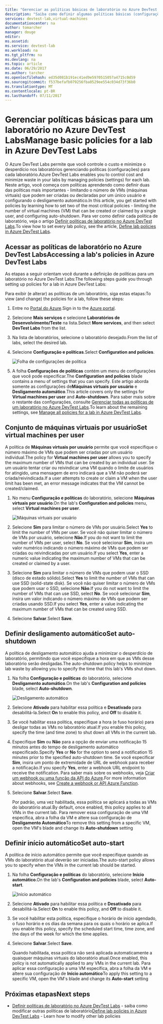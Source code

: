 ```yaml
---
title: "Gerenciar as políticas básicas de laboratório no Azure DevTest Labs| Microsoft Docs"
description: "Saiba como definir algumas políticas básicas (configurações) para um laboratório no DevTest Labs"
services: devtest-lab,virtual-machines
documentationcenter: na
author: tomarcher
manager: douge
editor: 
ms.assetid: 
ms.service: devtest-lab
ms.workload: na
ms.tgt_pltfrm: na
ms.devlang: na
ms.topic: article
ms.date: 06/29/2017
ms.author: tarcher
ms.openlocfilehash: ed35d081b191ec41ed9e5970515057a4715c0d59
ms.sourcegitcommit: f537befafb079256fba0529ee554c034d73f36b0
ms.translationtype: MT
ms.contentlocale: pt-BR
ms.lasthandoff: 07/11/2017
---
```

# <a name="manage-basic-policies-for-a-lab-in-azure-devtest-labs"></a><span data-ttu-id="3bf23-103">Gerenciar políticas básicas para um laboratório no Azure DevTest Labs</span><span class="sxs-lookup"><span data-stu-id="3bf23-103">Manage basic policies for a lab in Azure DevTest Labs</span></span>

<span data-ttu-id="3bf23-104">O Azure DevTest Labs permite que você controle o custo e minimize o desperdício nos laboratórios gerenciando políticas (configurações) para cada laboratório.</span><span class="sxs-lookup"><span data-stu-id="3bf23-104">Azure DevTest Labs enables you to control cost and minimize waste in your labs by managing policies (settings) for each lab.</span></span> <span data-ttu-id="3bf23-105">Neste artigo, você começa com políticas aprendendo como definir duas das políticas mais importantes - limitando o número de VMs (máquinas virtuais) que podem ser criadas ou declaradas por um único usuário e configurando o desligamento automático.</span><span class="sxs-lookup"><span data-stu-id="3bf23-105">In this article, you get started with policies by learning how to set two of the most critical policies - limiting the number of virtual machines (VM) that can be created or claimed by a single user, and configuring auto-shutdown.</span></span> <span data-ttu-id="3bf23-106">Para ver como definir cada política de laboratório, veja o artigo [Definir políticas de laboratório no Azure DevTest Labs](devtest-lab-set-lab-policy.md).</span><span class="sxs-lookup"><span data-stu-id="3bf23-106">To view how to set every lab policy, see the article, [Define lab policies in Azure DevTest Labs](devtest-lab-set-lab-policy.md).</span></span>  

## <a name="accessing-a-labs-policies-in-azure-devtest-labs"></a><span data-ttu-id="3bf23-107">Acessar as políticas de laboratório no Azure DevTest Labs</span><span class="sxs-lookup"><span data-stu-id="3bf23-107">Accessing a lab's policies in Azure DevTest Labs</span></span>
<span data-ttu-id="3bf23-108">As etapas a seguir orientam você durante a definição de políticas para um laboratório no Azure DevTest Labs:</span><span class="sxs-lookup"><span data-stu-id="3bf23-108">The following steps guide you through setting up policies for a lab in Azure DevTest Labs:</span></span>

<span data-ttu-id="3bf23-109">Para exibir (e alterar) as políticas de um laboratório, siga estas etapas:</span><span class="sxs-lookup"><span data-stu-id="3bf23-109">To view (and change) the policies for a lab, follow these steps:</span></span>

1. <span data-ttu-id="3bf23-110">Entre no [Portal do Azure](http://go.microsoft.com/fwlink/p/?LinkID=525040).</span><span class="sxs-lookup"><span data-stu-id="3bf23-110">Sign in to the [Azure portal](http://go.microsoft.com/fwlink/p/?LinkID=525040).</span></span>

1. <span data-ttu-id="3bf23-111">Selecione **Mais serviços** e selecione **Laboratórios de Desenvolvimento/Teste** na lista.</span><span class="sxs-lookup"><span data-stu-id="3bf23-111">Select **More services**, and then select **DevTest Labs** from the list.</span></span>

1. <span data-ttu-id="3bf23-112">Na lista de laboratórios, selecione o laboratório desejado.</span><span class="sxs-lookup"><span data-stu-id="3bf23-112">From the list of labs, select the desired lab.</span></span>   

1. <span data-ttu-id="3bf23-113">Selecione **Configuração e políticas**.</span><span class="sxs-lookup"><span data-stu-id="3bf23-113">Select **Configuration and policies**.</span></span>

    ![Folha de configurações de política](./media/devtest-lab-set-lab-policy/policies-menu.png)

1. <span data-ttu-id="3bf23-115">A folha **Configurações de políticas** contém um menu de configurações que você pode especificar.</span><span class="sxs-lookup"><span data-stu-id="3bf23-115">The **Configuration and policies** blade contains a menu of settings that you can specify.</span></span> <span data-ttu-id="3bf23-116">Este artigo aborda somente as configurações de**Máquinas virtuais por usuário** e **Desligamento automático**.</span><span class="sxs-lookup"><span data-stu-id="3bf23-116">This article covers only the settings for **Virtual machines per user** and **Auto-shutdown**.</span></span> <span data-ttu-id="3bf23-117">Para saber mais sobre o restante das configurações, consulte [Gerenciar todas as políticas de um laboratório no Azure DevTest Labs](./devtest-lab-set-lab-policy.md).</span><span class="sxs-lookup"><span data-stu-id="3bf23-117">To learn about the remaining settings, see [Manage all policies for a lab in Azure DevTest Labs](./devtest-lab-set-lab-policy.md).</span></span> 
   
## <a name="set-virtual-machines-per-user"></a><span data-ttu-id="3bf23-118">Conjunto de máquinas virtuais por usuário</span><span class="sxs-lookup"><span data-stu-id="3bf23-118">Set virtual machines per user</span></span>
<span data-ttu-id="3bf23-119">A política de **Máquinas virtuais por usuário** permite que você especifique o número máximo de VMs que podem ser criadas por um usuário individual.</span><span class="sxs-lookup"><span data-stu-id="3bf23-119">The policy for **Virtual machines per user** allows you to specify the maximum number of VMs that can be created by an individual user.</span></span> <span data-ttu-id="3bf23-120">Se um usuário tentar criar ou reivindicar uma VM quando o limite de usuários for atingido, uma mensagem de erro indicará que a VM não poderá ser criada/reivindicada.</span><span class="sxs-lookup"><span data-stu-id="3bf23-120">If a user attempts to create or claim a VM when the user limit has been met, an error message indicates that the VM cannot be created/claimed.</span></span> 

1. <span data-ttu-id="3bf23-121">No menu **Configuração e políticas** do laboratório, selecione **Máquinas virtuais por usuário**.</span><span class="sxs-lookup"><span data-stu-id="3bf23-121">On the lab's **Configuration and policies** menu, select **Virtual machines per user**.</span></span>
   
    ![Máquinas virtuais por usuário](./media/devtest-lab-set-lab-policy/max-vms-per-user.png)

1. <span data-ttu-id="3bf23-123">Selecione **Sim** para limitar o número de VMs por usuário.</span><span class="sxs-lookup"><span data-stu-id="3bf23-123">Select **Yes** to limit the number of VMs per user.</span></span> <span data-ttu-id="3bf23-124">Se você não quiser limitar o número de VMs por usuário, selecione **Não**.</span><span class="sxs-lookup"><span data-stu-id="3bf23-124">If you do not want to limit the number of VMs per user, select **No**.</span></span> <span data-ttu-id="3bf23-125">Se você selecionar **Sim**, insira um valor numérico indicando o número máximo de VMs que podem ser criadas ou reivindicadas por um usuário.</span><span class="sxs-lookup"><span data-stu-id="3bf23-125">If you select **Yes**, enter a numeric value indicating the maximum number of VMs that can be created or claimed by a user.</span></span> 

1. <span data-ttu-id="3bf23-126">Selecione **Sim** para limitar o número de VMs que podem usar o SSD (disco de estado sólido).</span><span class="sxs-lookup"><span data-stu-id="3bf23-126">Select **Yes** to limit the number of VMs that can use SSD (solid-state disk).</span></span> <span data-ttu-id="3bf23-127">Se você não quiser limitar o número de VMs que podem usar o SSD, selecione **Não**.</span><span class="sxs-lookup"><span data-stu-id="3bf23-127">If you do not want to limit the number of VMs that can use SSD, select **No**.</span></span> <span data-ttu-id="3bf23-128">Se você selecionar **Sim**, insira um valor indicando o número máximo de VMs que podem ser criadas usando SSD.</span><span class="sxs-lookup"><span data-stu-id="3bf23-128">If you select **Yes**, enter a value indicating the maximum number of VMs that can be created using SSD.</span></span> 

1. <span data-ttu-id="3bf23-129">Selecione **Salvar**.</span><span class="sxs-lookup"><span data-stu-id="3bf23-129">Select **Save**.</span></span>

## <a name="set-auto-shutdown"></a><span data-ttu-id="3bf23-130">Definir desligamento automático</span><span class="sxs-lookup"><span data-stu-id="3bf23-130">Set auto-shutdown</span></span>
<span data-ttu-id="3bf23-131">A política de desligamento automático ajuda a minimizar o desperdício de laboratório, permitindo que você especifique a hora em que as VMs desse laboratório serão desligadas.</span><span class="sxs-lookup"><span data-stu-id="3bf23-131">The auto-shutdown policy helps to minimize lab waste by allowing you to specify the time that this lab's VMs shut down.</span></span>

1. <span data-ttu-id="3bf23-132">Na folha **Configuração e políticas** do laboratório, selecione **Desligamento automático**.</span><span class="sxs-lookup"><span data-stu-id="3bf23-132">On the lab's **Configuration and policies** blade, select **Auto-shutdown**.</span></span>
   
    ![Desligamento automático](./media/devtest-lab-set-lab-policy/auto-shutdown.png)

1. <span data-ttu-id="3bf23-134">Selecione **Ativado** para habilitar essa política e **Desativado** para desabilitá-la.</span><span class="sxs-lookup"><span data-stu-id="3bf23-134">Select **On** to enable this policy, and **Off** to disable it.</span></span>

1. <span data-ttu-id="3bf23-135">Se você habilitar essa política, especifique a hora (e fuso horário) para desligar todas as VMs no laboratório atual.</span><span class="sxs-lookup"><span data-stu-id="3bf23-135">If you enable this policy, specify the time (and time zone) to shut down all VMs in the current lab.</span></span>

1. <span data-ttu-id="3bf23-136">Especifique **Sim** ou **Não** para a opção de enviar uma notificação 15 minutos antes do tempo de desligamento automático especificado.</span><span class="sxs-lookup"><span data-stu-id="3bf23-136">Specify **Yes** or **No** for the option to send a notification 15 minutes prior to the specified auto-shutdown time.</span></span> <span data-ttu-id="3bf23-137">Se você especificar **Sim**, insira um ponto de extremidade de URL de webhook para receber a notificação.</span><span class="sxs-lookup"><span data-stu-id="3bf23-137">If you specify **Yes**, enter a webhook URL endpoint to receive the notification.</span></span> <span data-ttu-id="3bf23-138">Para saber mais sobre os webhooks, veja [Criar um webhook ou uma função da API do Azure](../azure-functions/functions-create-a-web-hook-or-api-function.md).</span><span class="sxs-lookup"><span data-stu-id="3bf23-138">For more information about webhooks, see [Create a webhook or API Azure Function](../azure-functions/functions-create-a-web-hook-or-api-function.md).</span></span> 

1. <span data-ttu-id="3bf23-139">Selecione **Salvar**.</span><span class="sxs-lookup"><span data-stu-id="3bf23-139">Select **Save**.</span></span>

    <span data-ttu-id="3bf23-140">Por padrão, uma vez habilitada, essa política se aplicará a todas as VMs do laboratório atual.</span><span class="sxs-lookup"><span data-stu-id="3bf23-140">By default, once enabled, this policy applies to all VMs in the current lab.</span></span> <span data-ttu-id="3bf23-141">Para remover essa configuração de uma VM específica, abra a folha da VM e altere sua configuração de **Desligamento Automático**</span><span class="sxs-lookup"><span data-stu-id="3bf23-141">To remove this setting from a specific VM, open the VM's blade and change its **Auto-shutdown** setting</span></span> 

## <a name="set-auto-start"></a><span data-ttu-id="3bf23-142">Definir início automático</span><span class="sxs-lookup"><span data-stu-id="3bf23-142">Set auto-start</span></span>
<span data-ttu-id="3bf23-143">A política de início automático permite que você especifique quando as VMs do laboratório atual deverão ser iniciadas.</span><span class="sxs-lookup"><span data-stu-id="3bf23-143">The auto-start policy allows you to specify when the VMs in the current lab should be started.</span></span>  

1. <span data-ttu-id="3bf23-144">Na folha **Configuração e políticas** do laboratório, selecione **Início automático**.</span><span class="sxs-lookup"><span data-stu-id="3bf23-144">On the lab's **Configuration and policies** blade, select **Auto-start**.</span></span>
   
    ![Início automático](./media/devtest-lab-set-lab-policy/auto-start.png)

2. <span data-ttu-id="3bf23-146">Selecione **Ativado** para habilitar essa política e **Desativado** para desabilitá-la.</span><span class="sxs-lookup"><span data-stu-id="3bf23-146">Select **On** to enable this policy, and **Off** to disable it.</span></span>

3. <span data-ttu-id="3bf23-147">Se você habilitar esta política, especifique o horário de início agendado, o fuso horário e os dias da semana para os quais o horário se aplica.</span><span class="sxs-lookup"><span data-stu-id="3bf23-147">If you enable this policy, specify the scheduled start time, time zone, and the days of the week for which the time applies.</span></span> 

4. <span data-ttu-id="3bf23-148">Selecione **Salvar**.</span><span class="sxs-lookup"><span data-stu-id="3bf23-148">Select **Save**.</span></span>

    <span data-ttu-id="3bf23-149">Quando habilitada, essa política não será aplicada automaticamente a quaisquer máquinas virtuais do laboratório atual.</span><span class="sxs-lookup"><span data-stu-id="3bf23-149">Once enabled, this policy is not automatically applied to any VMs in the current lab.</span></span> <span data-ttu-id="3bf23-150">Para aplicar essa configuração a uma VM específica, abra a folha da VM e altere sua configuração de **Início automático**</span><span class="sxs-lookup"><span data-stu-id="3bf23-150">To apply this setting to a specific VM, open the VM's blade and change its **Auto-start** setting</span></span> 

## <a name="next-steps"></a><span data-ttu-id="3bf23-151">Próximas etapas</span><span class="sxs-lookup"><span data-stu-id="3bf23-151">Next steps</span></span>

- <span data-ttu-id="3bf23-152">[Definir políticas de laboratório no Azure DevTest Labs](devtest-lab-set-lab-policy.md) - saiba como modificar outras políticas de laboratório</span><span class="sxs-lookup"><span data-stu-id="3bf23-152">[Define lab policies in Azure DevTest Labs](devtest-lab-set-lab-policy.md) - Learn how to modify other lab policies</span></span> 
